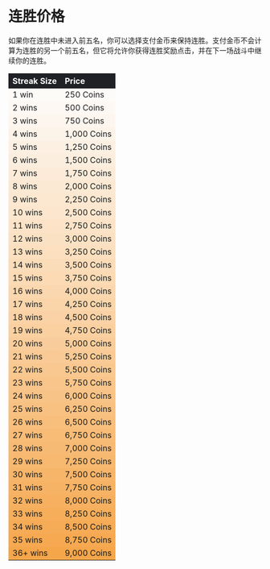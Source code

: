 # 连胜价格

如果你在连胜中未进入前五名，你可以选择支付金币来保持连胜。支付金币不会计算为连胜的另一个前五名，但它将允许你获得连胜奖励点击，并在下一场战斗中继续你的连胜。
<style>
    .heatMapKSP {
        width: 100%;
        text-align: left;
    }
    .heatMapKSP th {
        word-wrap: break-word;
        text-align: left;
        color: white;
        background: #202127;
    }
    .heatMapKSP tr:nth-child(1) { background: rgba(243, 130, 0, 0.02); }
    .heatMapKSP tr:nth-child(2) { background: rgba(243, 130, 0, 0.04); }
    .heatMapKSP tr:nth-child(3) { background: rgba(243, 130, 0, 0.06); }
    .heatMapKSP tr:nth-child(4) { background: rgba(243, 130, 0, 0.08); }
    .heatMapKSP tr:nth-child(5) { background: rgba(243, 130, 0, 0.10); }
    .heatMapKSP tr:nth-child(6) { background: rgba(243, 130, 0, 0.12); }
    .heatMapKSP tr:nth-child(7) { background: rgba(243, 130, 0, 0.14); }
    .heatMapKSP tr:nth-child(8) { background: rgba(243, 130, 0, 0.16); }
    .heatMapKSP tr:nth-child(9) { background: rgba(243, 130, 0, 0.18); }
    .heatMapKSP tr:nth-child(10) { background: rgba(243, 130, 0, 0.19); }
    .heatMapKSP tr:nth-child(11) { background: rgba(243, 130, 0, 0.21); }
    .heatMapKSP tr:nth-child(12) { background: rgba(243, 130, 0, 0.23); }
    .heatMapKSP tr:nth-child(13) { background: rgba(243, 130, 0, 0.25); }
    .heatMapKSP tr:nth-child(14) { background: rgba(243, 130, 0, 0.27); }
    .heatMapKSP tr:nth-child(15) { background: rgba(243, 130, 0, 0.29); }
    .heatMapKSP tr:nth-child(16) { background: rgba(243, 130, 0, 0.31); }
    .heatMapKSP tr:nth-child(17) { background: rgba(243, 130, 0, 0.33); }
    .heatMapKSP tr:nth-child(18) { background: rgba(243, 130, 0, 0.35); }
    .heatMapKSP tr:nth-child(19) { background: rgba(243, 130, 0, 0.37); }
    .heatMapKSP tr:nth-child(20) { background: rgba(243, 130, 0, 0.39); }
    .heatMapKSP tr:nth-child(21) { background: rgba(243, 130, 0, 0.41); }
    .heatMapKSP tr:nth-child(22) { background: rgba(243, 130, 0, 0.43); }
    .heatMapKSP tr:nth-child(23) { background: rgba(243, 130, 0, 0.45); }
    .heatMapKSP tr:nth-child(24) { background: rgba(243, 130, 0, 0.47); }
    .heatMapKSP tr:nth-child(25) { background: rgba(243, 130, 0, 0.49); }
    .heatMapKSP tr:nth-child(26) { background: rgba(243, 130, 0, 0.51); }
    .heatMapKSP tr:nth-child(27) { background: rgba(243, 130, 0, 0.53); }
    .heatMapKSP tr:nth-child(28) { background: rgba(243, 130, 0, 0.54); }
    .heatMapKSP tr:nth-child(29) { background: rgba(243, 130, 0, 0.56); }
    .heatMapKSP tr:nth-child(30) { background: rgba(243, 130, 0, 0.58); }
    .heatMapKSP tr:nth-child(31) { background: rgba(243, 130, 0, 0.60); }
    .heatMapKSP tr:nth-child(32) { background: rgba(243, 130, 0, 0.62); }
    .heatMapKSP tr:nth-child(33) { background: rgba(243, 130, 0, 0.64); }
    .heatMapKSP tr:nth-child(34) { background: rgba(243, 130, 0, 0.66); }
    .heatMapKSP tr:nth-child(35) { background: rgba(243, 130, 0, 0.68); }
    .heatMapKSP tr:nth-child(36) { background: rgba(243, 130, 0, 0.70); }
</style>

<div class="heatMapKSP">

| Streak Size | Price |
| -- | -- |
| 1 win | 250 Coins |
| 2 wins | 500 Coins |
| 3 wins | 750 Coins |
| 4 wins | 1,000 Coins |
| 5 wins | 1,250 Coins |
| 6 wins | 1,500 Coins |
| 7 wins | 1,750 Coins |
| 8 wins | 2,000 Coins |
| 9 wins | 2,250 Coins |
| 10 wins | 2,500 Coins |
| 11 wins | 2,750 Coins |
| 12 wins | 3,000 Coins |
| 13 wins | 3,250 Coins |
| 14 wins | 3,500 Coins |
| 15 wins | 3,750 Coins |
| 16 wins | 4,000 Coins |
| 17 wins | 4,250 Coins |
| 18 wins | 4,500 Coins |
| 19 wins | 4,750 Coins |
| 20 wins | 5,000 Coins |
| 21 wins | 5,250 Coins |
| 22 wins | 5,500 Coins |
| 23 wins | 5,750 Coins |
| 24 wins | 6,000 Coins |
| 25 wins | 6,250 Coins |
| 26 wins | 6,500 Coins |
| 27 wins | 6,750 Coins |
| 28 wins | 7,000 Coins |
| 29 wins | 7,250 Coins |
| 30 wins | 7,500 Coins |
| 31 wins | 7,750 Coins |
| 32 wins | 8,000 Coins |
| 33 wins | 8,250 Coins |
| 34 wins | 8,500 Coins |
| 35 wins | 8,750 Coins |
| 36+ wins | 9,000 Coins |

</div>